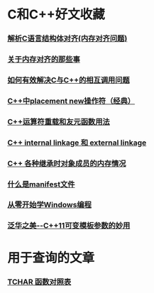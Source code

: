 # C和C++好文收藏

### [解析C语言结构体对齐(内存对齐问题)](http://www.cnblogs.com/tsw123/p/5837273.html)

### [关于内存对齐的那些事](http://blog.csdn.net/markl22222/article/details/38051483)

### [如何有效解决C与C++的相互调用问题](http://blog.csdn.net/gobitan/article/details/1532769)

### [C++中placement new操作符（经典）](http://blog.csdn.net/zhangxinrun/article/details/5940019)

### [C++运算符重载和友元函数用法](http://blog.csdn.net/KingCat666/article/details/44870799)

### [C++ internal linkage 和 external linkage](http://www.goldsborough.me/c/c++/linker/2016/03/30/19-34-25-internal_and_external_linkage_in_c++/)

### [C++ 各种继承时对象成员的内存情况](https://www.2cto.com/kf/201611/566787.html)

### [什么是manifest文件](http://www.cnblogs.com/lidabo/archive/2013/12/19/3482593.html)

### [从零开始学Windows编程](https://www.cnblogs.com/cnyao/archive/2011/06/07/win32sdkp1.html)

### [泛华之美--C++11可变模板参数的妙用](https://www.cnblogs.com/qicosmos/p/4325949.html)

# 用于查询的文章

### [TCHAR 函数对照表](http://blog.csdn.net/is2120/article/details/27542927)